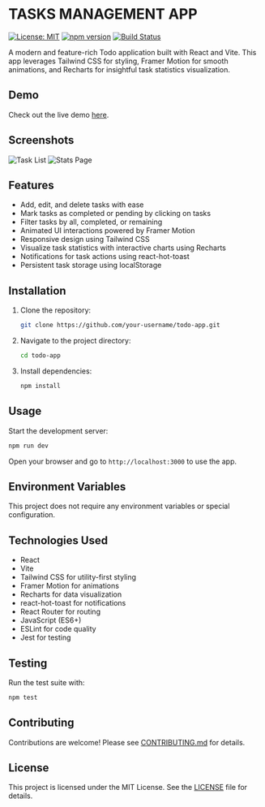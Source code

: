 # TASKS MANAGEMENT APP

[![License: MIT](https://img.shields.io/badge/License-MIT-yellow.svg)](LICENSE) [![npm version](https://img.shields.io/npm/v/todo-app.svg)](https://www.npmjs.com/package/todo-app) [![Build Status](https://img.shields.io/github/actions/workflow/status/your-username/todo-app/ci.yml?branch=main)](https://github.com/your-username/todo-app/actions)

A modern and feature-rich Todo application built with React and Vite. This app leverages Tailwind CSS for styling, Framer Motion for smooth animations, and Recharts for insightful task statistics visualization.

## Demo

Check out the live demo [here](https://your-demo-link.com).

## Screenshots

![Task List](./screenshots/task-list.png)
![Stats Page](./screenshots/stats-page.png)

## Features

- Add, edit, and delete tasks with ease
- Mark tasks as completed or pending by clicking on tasks
- Filter tasks by all, completed, or remaining
- Animated UI interactions powered by Framer Motion
- Responsive design using Tailwind CSS
- Visualize task statistics with interactive charts using Recharts
- Notifications for task actions using react-hot-toast
- Persistent task storage using localStorage

## Installation

1. Clone the repository:
   ```bash
   git clone https://github.com/your-username/todo-app.git
   ```
2. Navigate to the project directory:
   ```bash
   cd todo-app
   ```
3. Install dependencies:
   ```bash
   npm install
   ```

## Usage

Start the development server:

```bash
npm run dev
```

Open your browser and go to `http://localhost:3000` to use the app.

## Environment Variables

This project does not require any environment variables or special configuration.

## Technologies Used

- React
- Vite
- Tailwind CSS for utility-first styling
- Framer Motion for animations
- Recharts for data visualization
- react-hot-toast for notifications
- React Router for routing
- JavaScript (ES6+)
- ESLint for code quality
- Jest for testing

## Testing

Run the test suite with:

```bash
npm test
```

## Contributing

Contributions are welcome! Please see [CONTRIBUTING.md](CONTRIBUTING.md) for details.

## License

This project is licensed under the MIT License. See the [LICENSE](LICENSE) file for details.
